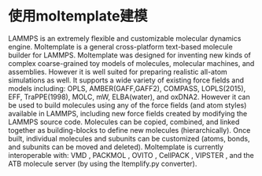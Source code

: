 # 使用moltemplate建模

LAMMPS is an extremely flexible and customizable molecular dynamics engine. Moltemplate is a general cross-platform text-based molecule builder for LAMMPS. Moltemplate was designed for inventing new kinds of complex coarse-grained toy models of molecules, molecular machines, and assemblies. However it is well suited for preparing realistic all-atom simulations as well. It supports a wide variety of existing force fields and models including: OPLS, AMBER(GAFF,GAFF2), COMPASS, LOPLS(2015), EFF, TraPPE(1998), MOLC, mW, ELBA(water), and oxDNA2. However it can be used to build molecules using any of the force fields (and atom styles) available in LAMMPS, including new force fields created by modifying the LAMMPS source code. Molecules can be copied, combined, and linked together as building-blocks to define new molecules (hierarchically). Once built, individual molecules and subunits can be customized (atoms, bonds, and subunits can be moved and deleted). Moltemplate is currently interoperable with: VMD , PACKMOL , OVITO , CellPACK , VIPSTER , and the ATB molecule server (by using the ltemplify.py converter).